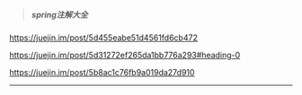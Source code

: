 > ##### spring注解大全

https://juejin.im/post/5d455eabe51d4561fd6cb472

https://juejin.im/post/5d31272ef265da1bb776a293#heading-0

https://juejin.im/post/5b8ac1c76fb9a019da27d910

------

